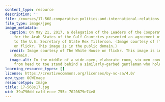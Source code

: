 ```yaml
---
content_type: resource
description: ''
file: /courses/17-568-comparative-politics-and-international-relations-of-the-middle-east-spring-2017/39a796ddcafdecce755c7020879e74e8_17-568s17.jpg
file_type: image/jpeg
image_metadata:
  caption: On May 21, 2017, a delegation of the Leaders of the Cooperation Council
    for the Arab States of the Gulf Countries presented an agreement of understanding
    to the U.S. Secretary of State Rex Tillerson. (Image courtesy of [The White House](https://www.flickr.com/photos/whitehouse/34031492943/in/album-72157680930810334/)
    on flickr. This image is in the public domain.)
  credit: Image courtesy of The White House on flickr. This image is in the public
    domain.
  image-alt: In the middle of a wide-open, elaborate room, six men covered in fabric
    from head to toe stand behind a similarly-garbed gentleman who holds a binder.
learning_resource_types: []
license: https://creativecommons.org/licenses/by-nc-sa/4.0/
ocw_type: OCWImage
resourcetype: Image
title: 17-568s17.jpg
uid: 39a796dd-cafd-ecce-755c-7020879e74e8
---
```

